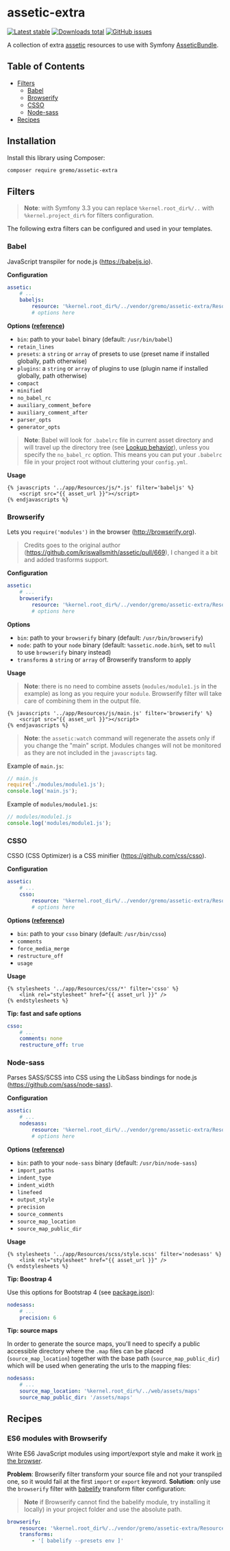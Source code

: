 # assetic-extra
[![Latest stable](https://img.shields.io/packagist/v/gremo/assetic-extra.svg?style=flat-square)](https://packagist.org/packages/gremo/assetic-extra) [![Downloads total](https://img.shields.io/packagist/dt/gremo/assetic-extra.svg?style=flat-square)](https://packagist.org/packages/gremo/assetic-extra) [![GitHub issues](https://img.shields.io/github/issues/gremo/assetic-extra.svg?style=flat-square)](https://github.com/gremo/assetic-extra/issues)

A collection of extra [assetic](https://github.com/kriswallsmith/assetic) resources to use with Symfony [AsseticBundle](https://github.com/symfony/assetic-bundle).

## Table of Contents
- [Filters](#filters)
  - [Babel](#babel)
  - [Browserify](#browserify)
  - [CSSO](#csso)
  - [Node-sass](#node-sass)
- [Recipes](#recipes)

## Installation
Install this library using Composer:

```bash
composer require gremo/assetic-extra
```

## Filters
> **Note**: with Symfony 3.3 you can replace `%kernel.root_dir%/..` with `%kernel.project_dir%` for filters configuration.

The following extra filters can be configured and used in your templates.

### Babel
JavaScript transpiler for node.js (https://babeljs.io).

**Configuration**

```yml
assetic:
    # ...
    babeljs:
        resource: '%kernel.root_dir%/../vendor/gremo/assetic-extra/Resources/filter/babeljs.xml'
        # options here
```

**Options ([reference](https://babeljs.io/docs/usage/api/#options))**

- `bin`: path to your `babel` binary (default: `/usr/bin/babel`)
- `retain_lines`
- `presets`: a `string` or `array` of presets to use (preset name if installed globally, path otherwise)
- `plugins`: a `string` or `array` of plugins to use (plugin name if installed globally, path otherwise)
- `compact`
- `minified`
- `no_babel_rc`
- `auxiliary_comment_before`
- `auxiliary_comment_after`
- `parser_opts`
- `generator_opts`

> **Note**: Babel will look for `.babelrc` file in current asset directory and will travel up the directory tree (see [Lookup behavior](https://babeljs.io/docs/usage/babelrc/#lookup-behavior)), unless you specify the `no_babel_rc` option. This means you can put your `.babelrc` file in your project root without cluttering your `config.yml`.

**Usage**

```twig
{% javascripts '../app/Resources/js/*.js' filter='babeljs' %}
    <script src="{{ asset_url }}"></script>
{% endjavascripts %}
```

### Browserify
Lets you `require('modules')` in the browser (http://browserify.org).

> Credits goes to the original author (https://github.com/kriswallsmith/assetic/pull/669), I changed it a bit and added trasforms support.

**Configuration**

```yml
assetic:
    # ...
    browserify:
        resource: '%kernel.root_dir%/../vendor/gremo/assetic-extra/Resources/filter/browserify.xml'
        # options here
```

**Options**

- `bin`: path to your `browserify` binary (default: `/usr/bin/browserify`)
- `node`: path to your `node` binary (default: `%assetic.node.bin%`, set to `null` to use `browserify` binary instead)
- `transforms` a `string` or `array` of Browserify transform to apply

**Usage**

> **Note**: there is no need to combine assets (`modules/module1.js` in the example) as long as you require your `module`. Browserify filter will take care of combining them in the output file.

```twig
{% javascripts '../app/Resources/js/main.js' filter='browserify' %}
    <script src="{{ asset_url }}"></script>
{% endjavascripts %}
```

> **Note**: the `assetic:watch` command will regenerate the assets only if you change the "main" script. Modules changes will not be monitored as they are not included in the `javascripts` tag. 

Example of `main.js`:

```js
// main.js
require('./modules/module1.js');
console.log('main.js');
```

Example of `modules/module1.js`:

```js
// modules/module1.js
console.log('modules/module1.js');
```

### CSSO
CSSO (CSS Optimizer) is a CSS minifier (https://github.com/css/csso).

**Configuration**

```yml
assetic:
    # ...
    csso:
        resource: '%kernel.root_dir%/../vendor/gremo/assetic-extra/Resources/filter/csso.xml'
        # options here
```

**Options ([reference](https://github.com/css/csso-cli))**

- `bin`: path to your `csso` binary (default: `/usr/bin/csso`)
- `comments`
- `force_media_merge`
- `restructure_off`
- `usage`

**Usage**

```twig
{% stylesheets '../app/Resources/css/*' filter='csso' %}
    <link rel="stylesheet" href="{{ asset_url }}" />
{% endstylesheets %}
```

**Tip: fast and safe options**

```yml
csso:
    # ...
    comments: none
    restructure_off: true
```

### Node-sass
Parses SASS/SCSS into CSS using the LibSass bindings for node.js (https://github.com/sass/node-sass).

**Configuration**

```yml
assetic:
    # ...
    nodesass:
        resource: '%kernel.root_dir%/../vendor/gremo/assetic-extra/Resources/filter/nodesass.xml'
        # options here
```

**Options ([reference](https://github.com/sass/node-sass#options))**

- `bin`: path to your `node-sass` binary (default: `/usr/bin/node-sass`)
- `import_paths`
- `indent_type`
- `indent_width`
- `linefeed`
- `output_style`
- `precision`
- `source_comments`
- `source_map_location`
- `source_map_public_dir`

**Usage**

```twig
{% stylesheets '../app/Resources/scss/style.scss' filter='nodesass' %}
    <link rel="stylesheet" href="{{ asset_url }}" />
{% endstylesheets %}
```

**Tip: Boostrap 4**

Use this options for Bootstrap 4 (see [package.json](https://github.com/twbs/bootstrap/blob/v4.0.0/package.json#L24)):

```yml
nodesass:
    # ...
    precision: 6
```

**Tip: source maps**

In order to generate the source maps, you'll need to specify a public accessible directory where the `.map` files can be placed (`source_map_location`) together with the base path (`source_map_public_dir`) which will be used when generating the urls to the mapping files:

```yml
nodesass:
    # ...
    source_map_location: '%kernel.root_dir%/../web/assets/maps'
    source_map_public_dir: '/assets/maps'
```

## Recipes

### ES6 modules with Browserify
Write ES6 JavaScript modules using import/export style and make it work [in the browser](http://caniuse.com/#feat=es6-module).

**Problem**: Browserify filter transform your source file and not your transpiled one, so it would fail at the first `import` or `export` keyword.
**Solution**: only use the `browserify` filter with [babelify](https://github.com/babel/babelify) transform filter configuration:

> **Note** if Browserify cannot find the babelify module, try installing it locally) in your project folder and use the absolute path.

```yml
browserify:
    resource: '%kernel.root_dir%/../vendor/gremo/assetic-extra/Resources/filter/browserify.xml'
    transforms:
        - '[ babelify --presets env ]'
```
